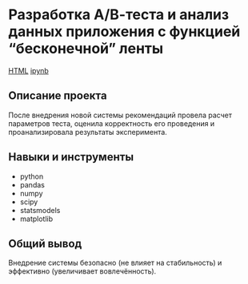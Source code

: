 # Разработка А/В-теста и анализ данных приложения с функцией “бесконечной” ленты

[HTML](https://htmlpreview.github.io/?https://github.com/VladaMorozova/Practicum_projects/blob/main/Project_tickets/D_project_tickets.html) [ipynb](https://github.com/VladaMorozova/Practicum_projects/blob/main/Project_tickets/D_project_tickets.ipynb)

## Описание проекта

После внедрения новой системы рекомендаций провела расчет параметров теста, оценила корректность его проведения и проанализировала результаты эксперимента.

## Навыки и инструменты

- python  
- pandas  
- numpy  
- scipy
- statsmodels
- matplotlib

## Общий вывод
Внедрение системы безопасно (не влияет на стабильность) и эффективно (увеличивает вовлечённость).
